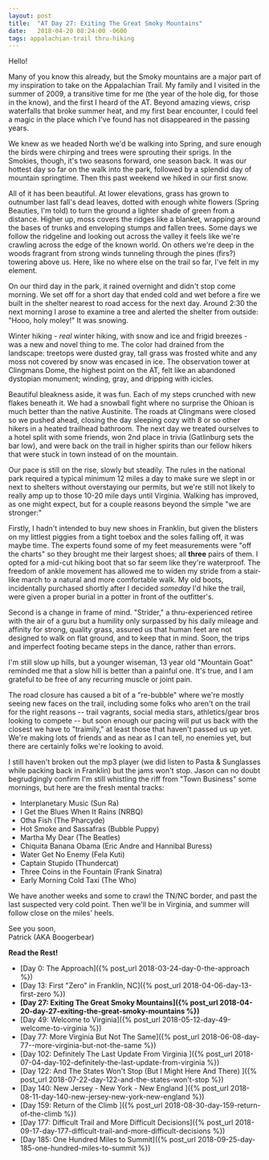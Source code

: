 ```yaml
---
layout: post
title:  "AT Day 27: Exiting The Great Smoky Mountains"
date:   2018-04-20 08:24:00 -0600
tags: appalachian-trail thru-hiking
---
```


Hello!

Many of you know this already, but the Smoky mountains are a major part of my inspiration to take on the Appalachian Trail. My family and I visited in the summer of 2009, a transitive time for me (the year of the hole dig, for those in the know), and the first I heard of the AT. Beyond amazing views, crisp waterfalls that broke summer heat, and my first bear encounter, I could feel a magic in the place which I've found has not disappeared in the passing years.

<!--more-->

We knew as we headed North we'd be walking into Spring, and sure enough the birds were chirping and trees were sprouting their sprigs. In the Smokies, though, it's two seasons forward, one season back. It was our hottest day so far on the walk into the park, followed by a splendid day of mountain springtime. Then this past weekend we hiked in our first snow.

All of it has been beautiful. At lower elevations, grass has grown to outnumber last fall's dead leaves, dotted with enough white flowers (Spring Beauties, I'm told) to turn the ground a lighter shade of green from a distance. Higher up, moss covers the ridges like a blanket, wrapping around the bases of trunks and enveloping stumps and fallen trees. Some days we follow the ridgeline and looking out across the valley it feels like we're crawling across the edge of the known world. On others we're deep in the woods fragrant from strong winds tunneling through the pines (firs?) towering above us. Here, like no where else on the trail so far, I've felt in my element.

On our third day in the park, it rained overnight and didn't stop come morning. We set off for a short day that ended cold and wet before a fire we built in the shelter nearest to road access for the next day. Around 2:30 the next morning I arose to examine a tree and alerted the shelter from outside: "Hooo, holy moley!" It was snowing.

Winter hiking - _real_ winter hiking, with snow and ice and frigid breezes - was a new and novel thing to me. The color had drained from the landscape: treetops were dusted gray, tall grass was frosted white and any moss not covered by snow was encased in ice. The observation tower at Clingmans Dome, the highest point on the AT, felt like an abandoned dystopian monument; winding, gray, and dripping with icicles.

Beautiful bleakness aside, it was fun. Each of my steps crunched with new flakes beneath it. We had a snowball fight where no surprise the Ohioan is much better than the native Austinite. The roads at Clingmans were closed so we pushed ahead, closing the day sleeping cozy with 8 or so other hikers in a heated trailhead bathroom. The next day we treated ourselves to a hotel split with some friends, won 2nd place in trivia (Gatlinburg sets the bar low), and were back on the trail in higher spirits than our fellow hikers that were stuck in town instead of on the mountain.

Our pace is still on the rise, slowly but steadily. The rules in the national park required a typical minimum 12 miles a day to make sure we slept in or next to shelters without overstaying our permits, but we're still not likely to really amp up to those 10-20 mile days until Virginia. Walking has improved, as one might expect, but for a couple reasons beyond the simple "we are stronger:"

Firstly, I hadn't intended to buy new shoes in Franklin, but given the blisters on my littlest piggies from a tight toebox and the soles falling off, it was maybe time. The experts found some of my feet measurements were "off the charts" so they brought me their largest shoes; all **three** pairs of them. I opted for a mid-cut hiking boot that so far seem like they're waterproof. The freedom of ankle movement has allowed me to widen my stride from a stair-like march to a natural and more comfortable walk. My old boots, incidentally purchased shortly after I decided _someday_ I'd hike the trail, were given a proper burial in a potter in front of the outfitter's.

Second is a change in frame of mind. "Strider," a thru-experienced retiree with the air of a guru but a humility only surpassed by his daily mileage and affinity for strong, quality grass, assured us that human feet are not designed to walk on flat ground, and to keep that in mind. Soon, the trips and imperfect footing became steps in the dance, rather than errors.

I'm still slow up hills, but a younger wiseman, 13 year old "Mountain Goat" reminded me that a slow hill is better than a painful one. It's true, and I am grateful to be free of any recurring muscle or joint pain.

The road closure has caused a bit of a "re-bubble" where we're mostly seeing new faces on the trail, including some folks who aren't on the trail for the right reasons -- trail vagrants, social media stars, athletics/gear bros looking to compete -- but soon enough our pacing will put us back with the closest we have to "traimily," at least those that haven't passed us up yet. We're making lots of friends and as near as I can tell, no enemies yet, but there are certainly folks we're looking to avoid.

I still haven't broken out the mp3 player (we did listen to Pasta & Sunglasses while packing back in Franklin) but the jams won't stop. Jason can no doubt begrudgingly confirm I'm still whistling the riff from "Town Business" some mornings, but here are the fresh mental tracks:

- Interplanetary Music (Sun Ra)
- I Get the Blues When It Rains (NRBQ)
- Otha Fish (The Pharcyde)
- Hot Smoke and Sassafras (Bubble Puppy)
- Martha My Dear (The Beatles)
- Chiquita Banana Obama (Eric Andre and Hannibal Buress)
- Water Get No Enemy (Fela Kuti)
- Captain Stupido (Thundercat)
- Three Coins in the Fountain (Frank Sinatra)
- Early Morning Cold Taxi (The Who)

We have another weeks and some to crawl the TN/NC border, and past the last suspected very cold point. Then we'll be in Virginia, and summer will follow close on the miles' heels.

See you soon,  
Patrick (AKA Boogerbear)

**Read the Rest!**

- [Day 0: The Approach]({% post_url 2018-03-24-day-0-the-approach %})
- [Day 13: First "Zero" in Franklin, NC]({% post_url 2018-04-06-day-13-first-zero %})
- **[Day 27: Exiting The Great Smoky Mountains]({% post_url 2018-04-20-day-27-exiting-the-great-smoky-mountains %})**
- [Day 49: Welcome to Virginia]({% post_url 2018-05-12-day-49-welcome-to-virginia %})
- [Day 77: More Virginia But Not The Same]({% post_url 2018-06-08-day-77--more-virginia-but-not-the-same %})
- [Day 102: Definitely The Last Update From Virginia ]({% post_url 2018-07-04-day-102-definitely-the-last-update-from-virginia %})
- [Day 122: And The States Won't Stop (But I Might Here And There) ]({% post_url 2018-07-22-day-122-and-the-states-won't-stop %})
- [Day 140: New Jersey - New York - New England ]({% post_url 2018-08-11-day-140-new-jersey-new-york-new-england %})
- [Day 159: Return of the Climb ]({% post_url 2018-08-30-day-159-return-of-the-climb %})
- [Day 177: Difficult Trail and More Difficult Decisions]({% post_url 2018-09-17-day-177-difficult-trail-and-more-difficult-decisions %})
- [Day 185: One Hundred Miles to Summit]({% post_url 2018-09-25-day-185-one-hundred-miles-to-summit %})
